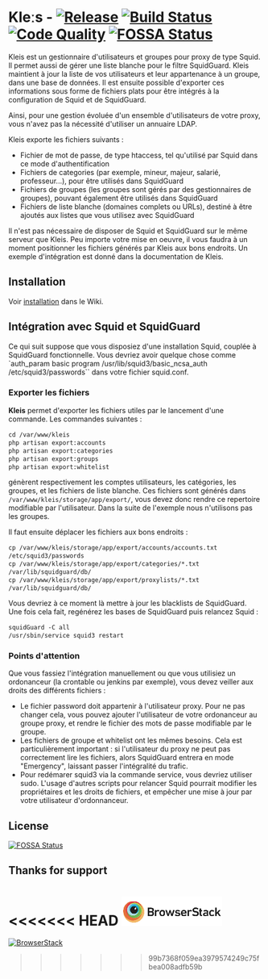 # Kleːs - [![Release](https://img.shields.io/github/release/edno/kleis.svg?style=flat-square)]() [![Build Status](https://img.shields.io/travis/edno/kleis.svg?style=flat-square)](https://travis-ci.org/edno/kleis) [![Code Quality](https://img.shields.io/scrutinizer/g/edno/kleis.svg?style=flat-square)](https://scrutinizer-ci.com/g/edno/kleis/) [![FOSSA Status](https://app.fossa.io/api/projects/git%2Bgithub.com%2Fedno%2Fkleis.svg?type=shield)](https://app.fossa.io/projects/git%2Bgithub.com%2Fedno%2Fkleis?ref=badge_shield)

Kleis est un gestionnaire d'utilisateurs et groupes pour proxy de type Squid. Il permet aussi de gérer une liste blanche pour le filtre SquidGuard.
Kleis maintient à jour la liste de vos utilisateurs et leur appartenance à un groupe, dans une base de données. Il est ensuite possible d'exporter ces informations sous forme de fichiers plats pour être intégrés à la configuration de Squid et de SquidGuard.

Ainsi, pour une gestion évoluée d'un ensemble d'utilisateurs de votre proxy, vous n'avez pas la nécessité d'utiliser un annuaire LDAP.

Kleis exporte les fichiers suivants :
- Fichier de mot de passe, de type htaccess, tel qu'utilisé par Squid dans ce mode d'authentification
- Fichiers de categories (par exemple, mineur, majeur, salarié, professeur...), pour être utilisés dans SquidGuard
- Fichiers de groupes (les groupes sont gérés par des gestionnaires de groupes), pouvant également être utilisés dans SquidGuard
- Fichiers de liste blanche (domaines complets ou URLs), destiné à être ajoutés aux listes que vous utilisez avec SquidGuard

Il n'est pas nécessaire de disposer de Squid et SquidGuard sur le même serveur que Kleis. Peu importe votre mise en oeuvre, il vous faudra à un moment positionner les fichiers générés par Kleis aux bons endroits. Un exemple d'intégration est donné dans la documentation de Kleis.

## Installation
Voir [installation](https://github.com/edno/kleis/wiki/Installation) dans le Wiki.

## Intégration avec Squid et SquidGuard

Ce qui suit suppose que vous disposiez d'une installation Squid, couplée à SquidGuard fonctionnelle. Vous devriez avoir quelque chose comme
`auth_param basic program /usr/lib/squid3/basic_ncsa_auth /etc/squid3/passwords``
dans votre fichier squid.conf.

### Exporter les fichiers

**Kleis** permet d'exporter les fichiers utiles par le lancement d'une commande. Les commandes suivantes :
```shell
cd /var/www/kleis
php artisan export:accounts
php artisan export:categories
php artisan export:groups
php artisan export:whitelist
```
génèrent respectivement les comptes utilisateurs, les catégories, les groupes, et les fichiers de liste blanche. Ces fichiers sont générés dans ``/var/www/kleis/storage/app/export/``, vous devez donc rendre ce repertoire modifiable par l'utilisateur. Dans la suite de l'exemple nous n'utilisons pas les groupes.

Il faut ensuite déplacer les fichiers aux bons endroits :
```shell
cp /var/www/kleis/storage/app/export/accounts/accounts.txt /etc/squid3/passwords
cp /var/www/kleis/storage/app/export/categories/*.txt /var/lib/squidguard/db/
cp /var/www/kleis/storage/app/export/proxylists/*.txt /var/lib/squidguard/db/
```

Vous devriez à ce moment là mettre à jour les blacklists de SquidGuard. Une fois cela fait, regénérez les bases de SquidGuard puis relancez Squid :
```shell
squidGuard -C all
/usr/sbin/service squid3 restart
```

### Points d'attention

Que vous fassiez l'intégration manuellement ou que vous utilisiez un ordonanceur (la crontable ou jenkins par exemple), vous devez veiller aux droits des différents fichiers :
- Le fichier password doit appartenir à l'utilisateur proxy. Pour ne pas changer cela, vous pouvez ajouter l'utilisateur de votre ordonanceur au groupe proxy, et rendre le fichier des mots de passe modifiable par le groupe.
- Les fichiers de groupe et whitelist ont les mêmes besoins. Cela est particulièrement important : si l'utilisateur du proxy ne peut pas correctement lire les fichiers, alors SquidGuard entrera en mode "Emergency", laissant passer l'intégralité du trafic.
- Pour redémarer squid3 via la commande service, vous devriez utiliser sudo. L'usage d'autres scripts pour relancer Squid pourrait modifier les propriétaires et les droits de fichiers, et empêcher une mise à jour par votre utilisateur d'ordonnanceur.


## License
[![FOSSA Status](https://app.fossa.io/api/projects/git%2Bgithub.com%2Fedno%2Fkleis.svg?type=large)](https://app.fossa.io/projects/git%2Bgithub.com%2Fedno%2Fkleis?ref=badge_large)

## Thanks for support
<<<<<<< HEAD
[![BrowserStack](public/images/browserstack-logo.png)]([https://live.browserstack.com])
=======
[![BrowserStack](https://dgzoq9b5asjg1.cloudfront.net/production/images/static/header/header-logo.svg)]([https://live.browserstack.com])
>>>>>>> 99b7368f059ea3979574249c75fbea008adfb59b
